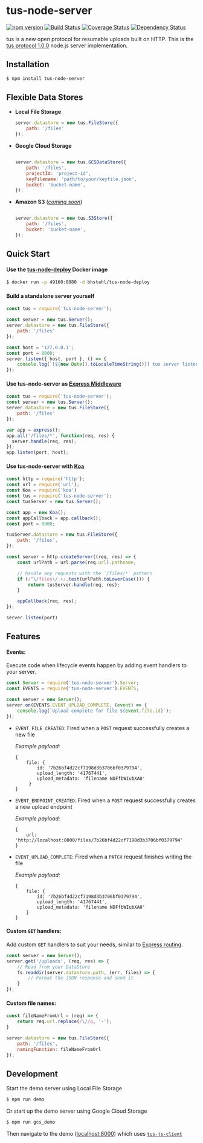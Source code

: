# tus-node-server
[![npm version](https://badge.fury.io/js/tus-node-server.svg)](https://badge.fury.io/js/tus-node-server)
[![Build Status](https://travis-ci.org/tus/tus-node-server.svg?branch=master)](https://travis-ci.org/tus/tus-node-server)
[![Coverage Status](https://coveralls.io/repos/tus/tus-node-server/badge.svg?branch=master&service=github)](https://coveralls.io/github/tus/tus-node-server?branch=master)
[![Dependency Status](https://david-dm.org/tus/tus-node-server.svg)](https://david-dm.org/tus/tus-node-server#info=dependencies)

tus is a new open protocol for resumable uploads built on HTTP. This is the [tus protocol 1.0.0](http://tus.io/protocols/resumable-upload.html) node.js server implementation.

## Installation

```bash
$ npm install tus-node-server
```

## Flexible Data Stores

- **Local File Storage**
    ```js
    server.datastore = new tus.FileStore({
        path: '/files'
    });
    ```

- **Google Cloud Storage**
    ```js

    server.datastore = new tus.GCSDataStore({
        path: '/files',
        projectId: 'project-id',
        keyFilename: 'path/to/your/keyfile.json',
        bucket: 'bucket-name',
    });
    ```

- **Amazon S3** ([_coming soon_](https://github.com/tus/tus-node-server/issues/12))
    ```js

    server.datastore = new tus.S3Store({
        path: '/files',
        bucket: 'bucket-name',
    });
    ```

## Quick Start

#### Use the [tus-node-deploy](https://hub.docker.com/r/bhstahl/tus-node-deploy/) Docker image

```sh
$ docker run -p 49160:8080 -d bhstahl/tus-node-deploy
```

#### Build a standalone server yourself
```js
const tus = require('tus-node-server');

const server = new tus.Server();
server.datastore = new tus.FileStore({
    path: '/files'
});

const host = '127.0.0.1';
const port = 8000;
server.listen({ host, port }, () => {
    console.log(`[${new Date().toLocaleTimeString()}] tus server listening at http://${host}:${port}`);
});
```

#### Use tus-node-server as [Express Middleware](http://expressjs.com/en/guide/using-middleware.html)

```js
const tus = require('tus-node-server');
const server = new tus.Server();
server.datastore = new tus.FileStore({
    path: '/files'
});

var app = express();
app.all('/files/*', function(req, res) {
  server.handle(req, res);
});
app.listen(port, host);
```

#### Use tus-node-server with [Koa](https://github.com/koajs/koa)

```js
const http = require('http');
const url = require('url');
const Koa = require('koa')
const tus = require('tus-node-server');
const tusServer = new tus.Server();

const app = new Koa();
const appCallback = app.callback();
const port = 8000;

tusServer.datastore = new tus.FileStore({
    path: '/files',
});

const server = http.createServer((req, res) => {
    const urlPath = url.parse(req.url).pathname;

    // handle any requests with the `/files/*` pattern
    if (/^\/files\/.+/.test(urlPath.toLowerCase())) {
        return tusServer.handle(req, res);
    }

    appCallback(req, res);
});

server.listen(port)
```

## Features
#### Events:

Execute code when lifecycle events happen by adding event handlers to your server.

```js
const Server = require('tus-node-server').Server;
const EVENTS = require('tus-node-server').EVENTS;

const server = new Server();
server.on(EVENTS.EVENT_UPLOAD_COMPLETE, (event) => {
    console.log(`Upload complete for file ${event.file.id}`);
});
```

- `EVENT_FILE_CREATED`: Fired when a `POST` request successfully creates a new file

    _Example payload:_
    ```
    {
        file: {
            id: '7b26bf4d22cf7198d3b3706bf0379794',
            upload_length: '41767441',
            upload_metadata: 'filename NDFfbWIubXA0'
         }
    }
    ```

- `EVENT_ENDPOINT_CREATED`: Fired when a `POST` request successfully creates a new upload endpoint

    _Example payload:_
    ```
    {
        url: 'http://localhost:8000/files/7b26bf4d22cf7198d3b3706bf0379794'
    }
    ```

- `EVENT_UPLOAD_COMPLETE`: Fired when a `PATCH` request finishes writing the file

    _Example payload:_
    ```
    {
        file: {
            id: '7b26bf4d22cf7198d3b3706bf0379794',
            upload_length: '41767441',
            upload_metadata: 'filename NDFfbWIubXA0'
        }
    }
    ```

#### Custom `GET` handlers:
Add custom `GET` handlers to suit your needs, similar to [Express routing](https://expressjs.com/en/guide/routing.html).
```js
const server = new Server();
server.get('/uploads', (req, res) => {
    // Read from your DataStore
    fs.readdir(server.datastore.path, (err, files) => {
        // Format the JSON response and send it
    }
});
```

#### Custom file names:
```js
const fileNameFromUrl = (req) => {
    return req.url.replace(/\//g, '-');
}

server.datastore = new tus.FileStore({
    path: '/files',
    namingFunction: fileNameFromUrl
});
```

## Development

Start the demo server using Local File Storage
```bash
$ npm run demo
```

Or start up the demo server using Google Cloud Storage
```bash
$ npm run gcs_demo
```

Then navigate to the demo ([localhost:8000](http://localhost:8000)) which uses [`tus-js-client`](https://github.com/tus/tus-js-client)
